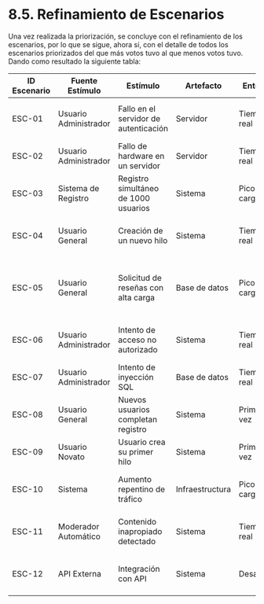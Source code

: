 # 8.5. Refinamiento de Escenarios

Una vez realizada la priorización, se concluye con el refinamiento de los escenarios, por lo que se sigue, ahora sí, con el detalle de todos los escenarios priorizados del que más votos tuvo al que menos votos tuvo. Dando como resultado la siguiente tabla:

| ID Escenario | Fuente Estímulo        | Estímulo                               | Artefacto    | Entorno    | Respuesta              | Medida de Respuesta             | Comentario                                                                 |
|--------------|------------------------|---------------------------------------|--------------|------------|------------------------|---------------------------------|-----------------------------------------------------------------------------|
| ESC-01       | Usuario Administrador  | Fallo en el servidor de autenticación | Servidor     | Tiempo real| Redirección a respaldo | Acceso garantizado sin interrupciones | Evita interrupciones en operaciones críticas.                               |
| ESC-02       | Usuario Administrador  | Fallo de hardware en un servidor      | Servidor     | Tiempo real| Cambio automático      | Recuperación sin pérdida de datos      | Asegura continuidad operativa.                                             |
| ESC-03       | Sistema de Registro    | Registro simultáneo de 1000 usuarios  | Sistema      | Pico de carga| Procesamiento fluido   | Sin retrasos significativos           | Escenario crítico para eventos promocionales.                              |
| ESC-04       | Usuario General        | Creación de un nuevo hilo             | Sistema      | Tiempo real| Respuesta rápida       | Tiempo < 2 segundos                   | Mejora experiencia de usuarios activos en el foro.                         |
| ESC-05       | Usuario General        | Solicitud de reseñas con alta carga   | Base de datos| Pico de carga| Carga fluida           | Tiempo < 1.5 segundos                  | Escenario relevante para interacción con grandes volúmenes de datos.       |
| ESC-06       | Usuario Administrador  | Intento de acceso no autorizado       | Sistema      | Tiempo real| Bloqueo y registro     | Intentos registrados sin afectar rendimiento | Fortalece la seguridad del sistema.                                       |
| ESC-07       | Usuario Administrador  | Intento de inyección SQL              | Base de datos| Tiempo real| Bloqueo automático     | Sin afectación al sistema               | Evita vulnerabilidades críticas.                                           |
| ESC-08       | Usuario General        | Nuevos usuarios completan registro    | Sistema      | Primera vez| Onboarding sencillo    | 90% logra completar en primer intento   | Mejora la experiencia para nuevos usuarios.                                |
| ESC-09       | Usuario Novato         | Usuario crea su primer hilo           | Sistema      | Primera vez| Sin errores            | 90% completa sin ayuda                  | Facilita la interacción inicial.                                           |
| ESC-10       | Sistema                | Aumento repentino de tráfico          | Infraestructura| Pico de carga| Escalabilidad efectiva| Tiempo respuesta < 50% del normal    | Garantiza estabilidad en picos de tráfico.                                 |
| ESC-11       | Moderador Automático   | Contenido inapropiado detectado       | Sistema      | Tiempo real| Bloqueo en 2 segundos  | Sin publicación inapropiada             | Mejora la eficiencia de moderación automática.                             |
| ESC-12       | API Externa            | Integración con API                   | Sistema      | Desarrollo | Integración exitosa    | Tiempo < 2 semanas                     | Extiende funcionalidad hacia servicios externos.                           |

